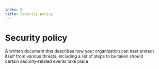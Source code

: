 ```yaml
---
index: 0
title: Security policy
---
```

# Security policy

A written document that describes how your organization can best protect itself from various threats, including a list of steps to be taken should certain security-related events take place